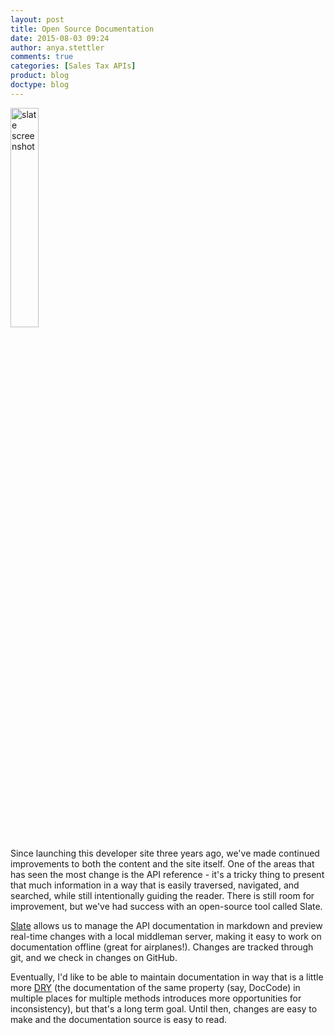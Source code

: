 ```yaml
---
layout: post
title: Open Source Documentation
date: 2015-08-03 09:24
author: anya.stettler
comments: true
categories: [Sales Tax APIs]
product: blog
doctype: blog
---
```

<a href="https://github.com/lord/slate"><img src="https://camo.githubusercontent.com/14cfd4aa8ce9c2899a6c87e988d7542d428d616d/68747470733a2f2f646c2e64726f70626f7875736572636f6e74656e742e636f6d2f752f39353834373239312f676974687562253230696d616765732f736c6174652f736c6174655f73637265656e73686f745f6e65772e706e67" width="30%" height="30%" alt="slate screenshot"/></a>

Since launching this developer site three years ago, we've made continued improvements to both the content and the site itself. One of the areas that has seen the most change is the API reference - it's a tricky thing to present that much information in a way that is easily traversed, navigated, and searched, while still intentionally guiding the reader. There is still room for improvement, but we've had success with an open-source tool called Slate.

<a href="https://github.com/lord/slate">Slate</a> allows us to manage the API documentation in markdown and preview real-time changes with a local middleman server, making it easy to work on documentation offline (great for airplanes!). Changes are tracked through git, and we check in changes on GitHub.

Eventually, I'd like to be able to maintain documentation in way that is a little more <a href="https://en.wikipedia.org/wiki/Don%27t_repeat_yourself">DRY</a> (the documentation of the same property (say, DocCode) in multiple places for multiple methods introduces more opportunities for inconsistency), but that's a long term goal. Until then, changes are easy to make and the documentation source is easy to read.
